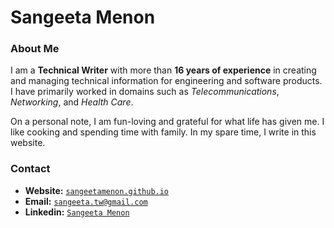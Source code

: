 # Sangeeta Menon

### About Me

I am a **Technical Writer** with more than **16 years of experience** in creating and managing technical information for engineering and software products. I have primarily worked in domains such as *Telecommunications*, *Networking*, and *Health Care*.

On a personal note, I am fun-loving and grateful for what life has given me. I like cooking and spending time with family. In my spare time, I write in this website. 


### Contact

  - **Website:** [`sangeetamenon.github.io`](https://sangeetamenon.github.io)
  - **Email:** [`sangeeta.tw@gmail.com`](mailto:sangeeta1004@gmail.com)
  - **Linkedin:** [`Sangeeta Menon`](https://www.linkedin.com/in/sangeeta-menon-48a5784)